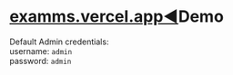 <h1><a href="https://examms.vercel.app">examms.vercel.app◀️</a>Demo</h1>

Default Admin credentials: 
<br/>
username: `admin`
<br/>
password: `admin`
